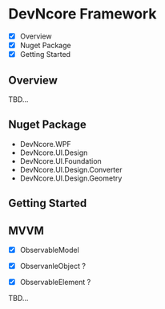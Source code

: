 # DevNcore Framework
- [x] Overview
- [x] Nuget Package
- [x] Getting Started

## Overview
TBD...

## Nuget Package
- DevNcore.WPF
- DevNcore.UI.Design
- DevNcore.UI.Foundation
- DevNcore.UI.Design.Converter
- DevNcore.UI.Design.Geometry

## Getting Started

## MVVM
- [x] ObservableModel
- [x] ObservanleObject ?
- [x] ObservableElement ?


TBD...
